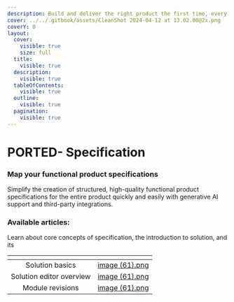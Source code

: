 ```yaml
---
description: Build and deliver the right product the first time, every time.
cover: ../../.gitbook/assets/CleanShot 2024-04-12 at 13.02.00@2x.png
coverY: 0
layout:
  cover:
    visible: true
    size: full
  title:
    visible: true
  description:
    visible: true
  tableOfContents:
    visible: true
  outline:
    visible: true
  pagination:
    visible: true
---
```


# PORTED- Specification

### **Map your functional product specifications**

Simplify the creation of structured, high-quality functional product specifications for the entire product quickly and easily with generative AI support and third-party integrations.

### Available articles:

Learn about core concepts of specification, the introduction to solution, and its&#x20;

<table data-view="cards"><thead><tr><th align="center"></th><th data-hidden data-card-cover data-type="files"></th></tr></thead><tbody><tr><td align="center">Solution basics</td><td><a href="../../.gitbook/assets/image (61).png">image (61).png</a></td></tr><tr><td align="center">Solution editor overview</td><td><a href="../../.gitbook/assets/image (61).png">image (61).png</a></td></tr><tr><td align="center">Module revisions</td><td><a href="../../.gitbook/assets/image (61).png">image (61).png</a></td></tr></tbody></table>
